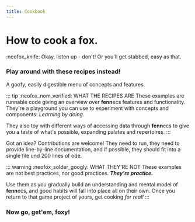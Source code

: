 ```yaml
---
title: Cookbook
---
```


# How to cook a fox.
:neofox_knife: Okay, listen up - don't! Or you'll get stabbed, easy as that.

### Play around with these recipes instead!
A goofy, easily digestible menu of concepts and features.

::: tip :neofox_nom_verified: WHAT THE RECIPES ARE
These examples are runnable code giving an overview over **fenn**ecs features and functionality.
They're a playground you can use to experiment with concepts and components: *Learning by doing.*

They also toy with different ways of accessing data through **fenn**ecs to give you a taste of what's possible, expanding palates and repertoires.
:::

Got an idea? Contributions are welcome! They need to run, they need to provide line-by-line documentation, and if possible, they should fit into a single file und 200 lines of ode.

::: warning :neofox_solder_googly: WHAT THEY'RE NOT
These examples are not best practices, nor good practices. _**They're practice.**_


Use them as you gradually build an understanding and mental model of **fenn**ecs, and good habits will fall into place all on their own. Once you return to that game project of yours, get cooking *for real!*
:::


### Now go, get'em, foxy!